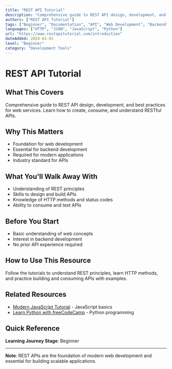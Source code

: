 ```yaml
---
title: "REST API Tutorial"
description: "Comprehensive guide to REST API design, development, and best practices for web services"
authors: ["REST API Tutorial"]
tags: ["Beginner", "Documentation", "API", "Web Development", "Backend"]
languages: ["HTTP", "JSON", "JavaScript", "Python"]
url: "https://www.restapitutorial.com/introduction"
dateAdded: 2024-01-01
level: "Beginner"
category: "Development Tools"
---
```


# REST API Tutorial

## What This Covers

Comprehensive guide to REST API design, development, and best practices for web services. Learn how to create, consume, and understand RESTful APIs.

## Why This Matters

- Foundation for web development
- Essential for backend development
- Required for modern applications
- Industry standard for APIs

## What You'll Walk Away With

- Understanding of REST principles
- Skills to design and build APIs
- Knowledge of HTTP methods and status codes
- Ability to consume and test APIs

## Before You Start

- Basic understanding of web concepts
- Interest in backend development
- No prior API experience required

## How to Use This Resource

Follow the tutorials to understand REST principles, learn HTTP methods, and practice building and consuming APIs with examples.

## Related Resources

- [Modern JavaScript Tutorial](https://www.youtube.com/watch?v=W6NZfCO5SIk) - JavaScript basics
- [Learn Python with freeCodeCamp](https://www.freecodecamp.org/learn/scientific-computing-with-python/) - Python programming

## Quick Reference

**Learning Journey Stage**: Beginner

---

**Note**: REST APIs are the foundation of modern web development and essential for building scalable applications. 